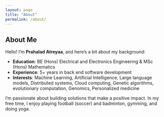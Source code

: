 ```yaml
---
layout: page
title: "About"
permalink: /about/
---
```


## About Me

Hello! I’m **Prahalad Atreyaa**, and here’s a bit about my background:

- **Education**: BE (Hons) Electrical and Electronics Engineering & MSc (Hons) Mathematics
- **Experience**: 5+ years in back end software development
- **Interests**: Machine Learning, Artificial Intelligence, Large language models, Distributed systems, Cloud computing, Genetic algorithms, evolutionary computation, Genomics, Personalized medicine

I’m passionate about building solutions that make a positive impact. In my free time, I enjoy playing football (soccer) and badminton, gymming, and doing yoga.
